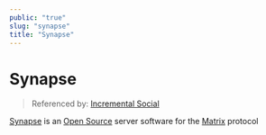```yaml
---
public: "true"
slug: "synapse"
title: "Synapse"
---
```

# Synapse

> Referenced by: [Incremental Social](/garden/incremental-social/index.md)

[Synapse](https://github.com/element-hq/synapse) is an [Open Source](/garden/open-source/index.md) server software for the [Matrix](/garden/matrix/index.md) protocol